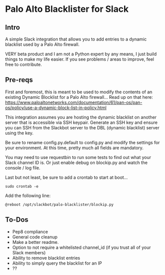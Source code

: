 # Palo Alto Blacklister for Slack

## Intro
A simple Slack integration that allows you to add entries to a dynamic blacklist used by a Palo Alto firewall.

VERY beta product and I am not a Python expert by any means, I just build things to make my life easier. If you see problems / areas to improve, feel free to contribute.


## Pre-reqs
First and foremost, this is meant to be used to modify the contents of an existing Dynamic Blocklist for a Palo Alto firewall...
Read up on that here: https://www.paloaltonetworks.com/documentation/61/pan-os/pan-os/policy/use-a-dynamic-block-list-in-policy.html

This integration assumes you are hosting the dynamic blacklist on another server that is accessible via SSH keypair.
Generate an SSH key and ensure you can SSH from the Slackbot server to the DBL (dynamic blacklist) server using the key.

Be sure to rename config.py.default to config.py and modify the settings for your environment. At this time, pretty much all fields are mandatory.

You may need to use requestbin to run some tests to find out what your Slack channel ID is. Or just enable debug on blockip.py and watch the console / log file.

Last but not least, be sure to add a crontab to start at boot...

`sudo crontab -e`

Add the following line:

`@reboot /opt/slackbot/palo-blacklister/blockip.py`

## To-Dos
- Pep8 compliance
- General code cleanup
- Make a better readme.
- Option to not require a whitelisted channel_id (if you trust all of your Slack members)
- Ability to remove blacklist entries
- Ability to simply query the blacklist for an IP
- ??
